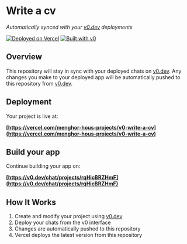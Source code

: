 # Write a cv

*Automatically synced with your [v0.dev](https://v0.dev) deployments*

[![Deployed on Vercel](https://img.shields.io/badge/Deployed%20on-Vercel-black?style=for-the-badge&logo=vercel)](https://vercel.com/menghor-hous-projects/v0-write-a-cv)
[![Built with v0](https://img.shields.io/badge/Built%20with-v0.dev-black?style=for-the-badge)](https://v0.dev/chat/projects/rqHicBRZHmF)

## Overview

This repository will stay in sync with your deployed chats on [v0.dev](https://v0.dev).
Any changes you make to your deployed app will be automatically pushed to this repository from [v0.dev](https://v0.dev).

## Deployment

Your project is live at:

**[https://vercel.com/menghor-hous-projects/v0-write-a-cv](https://vercel.com/menghor-hous-projects/v0-write-a-cv)**

## Build your app

Continue building your app on:

**[https://v0.dev/chat/projects/rqHicBRZHmF](https://v0.dev/chat/projects/rqHicBRZHmF)**

## How It Works

1. Create and modify your project using [v0.dev](https://v0.dev)
2. Deploy your chats from the v0 interface
3. Changes are automatically pushed to this repository
4. Vercel deploys the latest version from this repository